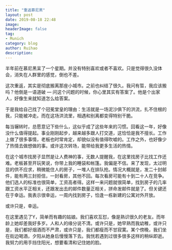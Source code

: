 ```yaml
---
title: "重返慕尼黑"
layout: post
date: 2019-08-18 22:48
image: 
headerImage: false
tag:
- Munich
category: blog
author: Ruihao
description: 
---
```


<div class="breaker"></div>

半年前在慕尼黑呆了一个星期。并没有特别喜欢或者不喜欢。只是觉得很久没体会，消失在人群里的感觉，倒也不差。

这次重返，其实是彻底搬离那座小城市。之前也纠结了很久。我问有晢，我应该搬吗？他倒是一语道破 — 问这个问题的时候，你心里其实有答案了。他是个出家人，好像生来就知道怎么给答案。

于是我给自己找了个冠冕堂皇的理由：生活就是一场泥沙俱下的洪流，扎不住根的我，只能被冲走。而在这场洪流里，相遇和别离都变得特别干脆。

每当辗转时，总愿意记下些什么，这似乎成了这些年来的习惯。回看这一年，好像没什么值得提起。事业刚刚起步，越来越多跟人打交道，这恰恰是我不擅长。工作上做了很多事情，老板也时常肯定，却貌似没有值得吹嘘的。工作之外，也好像少了热情去做想做的事。或许这次转场，能带给我更多生活的热情。

在这个城市找房子显然是让人费神的事，无数人提醒我，在这里找房子比找工作还难。老板甚至开玩笑说，你带上我的睡袋和帐篷。我偏是不信。来了发现，太过明显的供不应求，稍微能住人的房子，一堆人在排队抢。情况大概就是，发二十封邮件，能有两三封拒信，一封看房，其他不回。每次看房可能有十到二十人在竞争。他们选人的标准也很简单，工资高者得。这样一来问题就很简单，找到房子的几率跟工资水平正相关，还跟发出去的邮件数量正相关，拼命发邮件就是了。但关键还在于幸运。我表示很幸运，一周内找到房子，恰逢一栋新建的公寓对外开放。

或许只是，幸运。

在这里遇见了Y，简单而有趣的姑娘。我们喜欢互怼，像是熟识很久的老友。而年龄上她却差我好多岁。人和人的缘分说不清。或许只是，她早熟而我幼稚，或许只是，我们都好烟酒而不严肃，或许只是，我们都瘦而不甘寂寞。某个傍晚，我们坐在街边喝酒，夕阳从她身后慢慢落下去。我恍若遇到过很多很多这样的稍纵即逝。我努力的用手挡住阳光，想要看清和记住她的脸。

<div class="breaker"></div>